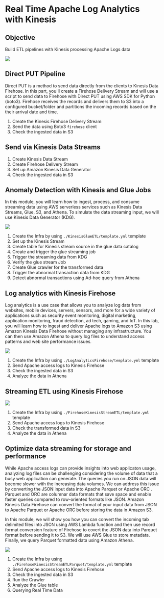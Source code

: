 # Real Time Apache Log Analytics with Kinesis

## Objective

Build ETL pipelines with Kinesis processing Apache Logs data

![](https://user-images.githubusercontent.com/62965911/214810555-c3637a3c-7391-4076-892e-437e3219810c.png)

## Direct PUT Pipeline

Direct PUT is a method to send data directly from the clients to Kinesis Data Firehose. In this part, you'll create a Firehose Delivery Stream and will use a script to send data to Firehose with Direct PUT using AWS SDK for Python (boto3). Firehose receives the records and delivers them to S3 into a configured bucket/folder and partitions the incoming records based on the their arrival date and time.

1. Create the Kinesis Firehose Delivery Stream
1. Send the data using Boto3 `firehose` client
1. Check the ingested data in S3

## Send via Kinesis Data Streams

1. Create Kinesis Data Stream
1. Create Firehose Delivery Stream
1. Set up Amazon Kinesis Data Generator
1. Check the ingested data in S3

## Anomaly Detection with Kinesis and Glue Jobs

In this module, you will learn how to ingest, process, and consume streaming data using AWS serverless services such as Kinesis Data Streams, Glue, S3, and Athena. To simulate the data streaming input, we will use Kinesis Data Generator (KDG).

![](https://user-images.githubusercontent.com/62965911/214810281-014f57ff-ed16-4bf5-89b7-2c473e583aaf.png)

1. Create the Infra by using `./KinesisGlueETL/template.yml` template
1. Set up the Kinesis Stream
1. Create table for Kinesis stream source in the glue data catalog
1. Create and trigger the glue streaming job
1. Trigger the streaming data from KDG
1. Verify the glue stream Job
1. Create Glue crawler for the transformed data
1. Trigger the abnormal transaction data from KDG
1. Detect abnormal transactions using Ad-hoc query from Athena

## Log analytics with Kinesis Firehose

Log analytics is a use case that allows you to analyze log data from websites, mobile devices, servers, sensors, and more for a wide variety of applications such as security event monitoring, digital marketing, application monitoring, fraud detection, ad tech, gaming, and IoT. In this lab, you will learn how to ingest and deliver Apache logs to Amazon S3 using Amazon Kinesis Data Firehose without managing any infrastructure. You can then use Amazon Athena to query log files to understand access patterns and web site performance issues.

![](https://user-images.githubusercontent.com/62965911/214810320-b27f4355-6f05-4f31-8b1c-4ef8a7b31983.png)

1. Create the Infra by using `./LogAnalyticsFirehose/template.yml` template
1. Send Apache access logs to Kinesis Firehose
1. Check the ingested data in S3
1. Analyze the data in Athena

## Streaming ETL using Kinesis Firehose

![](https://user-images.githubusercontent.com/62965911/214810237-e3dc797d-4924-4e6c-b55c-6d66e7f89914.png)

1. Create the Infra by using `./FirehoseKinesisStreamETL/template.yml` template
1. Send Apache access logs to Kinesis Firehose
1. Check the transformed data in S3
1. Analyze the data in Athena

## Optimize data streaming for storage and performance

While Apache access logs can provide insights into web applicaton usage, analyzing log files can be challenging considering the volume of data that a busy web application can generate. The queries you run on JSON data will become slower with the increasing data volumes. We can address this issue by converting the JSON input data into Apache Parquet or Apache ORC . Parquet and ORC are columnar data formats that save space and enable faster queries compared to row-oriented formats like JSON. Amazon Kinesis Data Firehose can convert the format of your input data from JSON to Apache Parquet or Apache ORC before storing the data in Amazon S3.

In this module, we will show you how you can convert the incoming tab delimited files into JSON using AWS Lambda function and then use record format conversion feature of Firehose to covert the JSON data into Parquet format before sending it to S3. We will use AWS Glue to store metadata. Finally, we query Parquet formatted data using Amazon Athena.

![](https://user-images.githubusercontent.com/62965911/214810344-9c52a0b6-a254-4738-8850-098dd767f68e.png)

1. Create the Infra by using `./FirehoseKinesisStreamETLParquet/template.yml` template
1. Send Apache access logs to Kinesis Firehose
1. Check the ingested data in S3
1. Run the Crawler
1. Analyze the Glue table
1. Querying Real Time Data